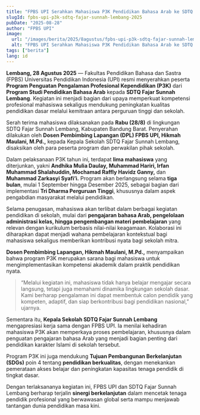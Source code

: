 ```yaml
---
title: "FPBS UPI Serahkan Mahasiswa P3K Pendidikan Bahasa Arab ke SDTQ Fajar Sunnah Lembang"
slugId: fpbs-upi-p3k-sdtq-fajar-sunnah-lembang-2025
pubDate: "2025-08-28"
author: "FPBS UPI"
image:
  url: "/images/berita/2025/8agustus/fpbs-upi-p3k-sdtq-fajar-sunnah-lembang-2025.webp"
  alt: "FPBS UPI Serahkan Mahasiswa P3K Pendidikan Bahasa Arab ke SDTQ Fajar Sunnah Lembang"
tags: ["berita"]
lang: id
---
```


**Lembang, 28 Agustus 2025** — Fakultas Pendidikan Bahasa dan Sastra (FPBS) Universitas Pendidikan Indonesia (UPI) resmi menyerahkan peserta **Program Penguatan Pengalaman Profesional Kependidikan (P3K)** dari **Program Studi Pendidikan Bahasa Arab** kepada **SDTQ Fajar Sunnah Lembang**. Kegiatan ini menjadi bagian dari upaya memperkuat kompetensi profesional mahasiswa sekaligus mendukung peningkatan kualitas pendidikan dasar melalui kemitraan antara perguruan tinggi dan sekolah.  

Serah terima mahasiswa dilaksanakan pada **Rabu (28/8)** di lingkungan SDTQ Fajar Sunnah Lembang, Kabupaten Bandung Barat. Penyerahan dilakukan oleh **Dosen Pembimbing Lapangan (DPL) FPBS UPI, Hikmah Maulani, M.Pd.,** kepada Kepala Sekolah SDTQ Fajar Sunnah Lembang, disaksikan oleh para peserta program dan perwakilan pihak sekolah.  

Dalam pelaksanaan P3K tahun ini, terdapat **lima mahasiswa** yang diterjunkan, yakni **Andhika Mulia Daulay, Muhammad Hariri, Irfan Muhammad Shalahuddin, Mochamad Raffly Havidz Ganny,** dan **Muhammad Zarkasyi Syafi’i.** Program akan berlangsung selama **tiga bulan**, mulai 1 September hingga Desember 2025, sebagai bagian dari implementasi **Tri Dharma Perguruan Tinggi**, khususnya dalam aspek pengabdian masyarakat melalui pendidikan.  

Selama penugasan, mahasiswa akan terlibat dalam berbagai kegiatan pendidikan di sekolah, mulai dari **pengajaran bahasa Arab, pengelolaan administrasi kelas, hingga pengembangan materi pembelajaran** yang relevan dengan kurikulum berbasis nilai-nilai keagamaan. Kolaborasi ini diharapkan dapat menjadi wahana pembelajaran kontekstual bagi mahasiswa sekaligus memberikan kontribusi nyata bagi sekolah mitra.  

**Dosen Pembimbing Lapangan, Hikmah Maulani, M.Pd.,** menyampaikan bahwa program P3K merupakan sarana bagi mahasiswa untuk mengimplementasikan kompetensi akademik dalam praktik pendidikan nyata.  
> “Melalui kegiatan ini, mahasiswa tidak hanya belajar mengajar secara langsung, tetapi juga memahami dinamika lingkungan sekolah dasar. Kami berharap pengalaman ini dapat membentuk calon pendidik yang kompeten, adaptif, dan siap berkontribusi bagi pendidikan nasional,” ujarnya.  

Sementara itu, **Kepala Sekolah SDTQ Fajar Sunnah Lembang** mengapresiasi kerja sama dengan FPBS UPI. Ia menilai kehadiran mahasiswa P3K akan memperkaya proses pembelajaran, khususnya dalam penguatan pengajaran bahasa Arab yang menjadi bagian penting dari pendidikan karakter Islami di sekolah tersebut.  

Program P3K ini juga mendukung **Tujuan Pembangunan Berkelanjutan (SDGs)** poin 4 tentang **pendidikan berkualitas**, dengan menekankan pemerataan akses belajar dan peningkatan kapasitas tenaga pendidik di tingkat dasar.  

Dengan terlaksananya kegiatan ini, FPBS UPI dan SDTQ Fajar Sunnah Lembang berharap terjalin **sinergi berkelanjutan** dalam mencetak tenaga pendidik profesional yang berwawasan global serta mampu menjawab tantangan dunia pendidikan masa kini.  
